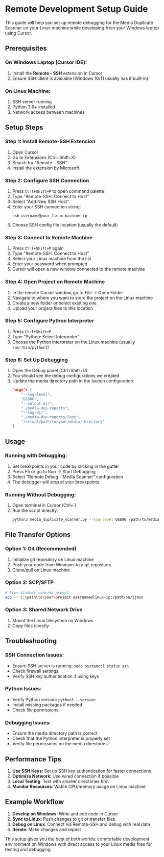 # Remote Development Setup Guide

This guide will help you set up remote debugging for the Media Duplicate Scanner on your Linux machine while developing from your Windows laptop using Cursor.

## Prerequisites

### On Windows Laptop (Cursor IDE):
1. Install the **Remote - SSH** extension in Cursor
2. Ensure SSH client is available (Windows 10/11 usually has it built-in)

### On Linux Machine:
1. SSH server running
2. Python 3.6+ installed
3. Network access between machines

## Setup Steps

### Step 1: Install Remote-SSH Extension
1. Open Cursor
2. Go to Extensions (Ctrl+Shift+X)
3. Search for "Remote - SSH"
4. Install the extension by Microsoft

### Step 2: Configure SSH Connection
1. Press `Ctrl+Shift+P` to open command palette
2. Type "Remote-SSH: Connect to Host"
3. Select "Add New SSH Host"
4. Enter your SSH connection string:
   ```
   ssh username@your-linux-machine-ip
   ```
5. Choose SSH config file location (usually the default)

### Step 3: Connect to Remote Machine
1. Press `Ctrl+Shift+P` again
2. Type "Remote-SSH: Connect to Host"
3. Select your Linux machine from the list
4. Enter your password when prompted
5. Cursor will open a new window connected to the remote machine

### Step 4: Open Project on Remote Machine
1. In the remote Cursor window, go to File → Open Folder
2. Navigate to where you want to store the project on the Linux machine
3. Create a new folder or select existing one
4. Upload your project files to this location

### Step 5: Configure Python Interpreter
1. Press `Ctrl+Shift+P`
2. Type "Python: Select Interpreter"
3. Choose the Python interpreter on the Linux machine (usually `/usr/bin/python3`)

### Step 6: Set Up Debugging
1. Open the Debug panel (Ctrl+Shift+D)
2. You should see the debug configurations we created
3. Update the media directory path in the launch configuration:
   ```json
   "args": [
       "--log-level",
       "DEBUG",
       "--output-dir",
       "./media-dup-reports",
       "--log-dir",
       "./media-dup-reports/logs",
       "/actual/path/to/your/media/directory"
   ]
   ```

## Usage

### Running with Debugging:
1. Set breakpoints in your code by clicking in the gutter
2. Press F5 or go to Run → Start Debugging
3. Select "Remote Debug - Media Scanner" configuration
4. The debugger will stop at your breakpoints

### Running Without Debugging:
1. Open terminal in Cursor (Ctrl+`)
2. Run the script directly:
   ```bash
   python3 media_duplicate_scanner.py --log-level DEBUG /path/to/media
   ```

## File Transfer Options

### Option 1: Git (Recommended)
1. Initialize git repository on Linux machine
2. Push your code from Windows to a git repository
3. Clone/pull on Linux machine

### Option 2: SCP/SFTP
```bash
# From Windows command prompt
scp -r C:\path\to\your\project username@linux-ip:/path/on/linux
```

### Option 3: Shared Network Drive
1. Mount the Linux filesystem on Windows
2. Copy files directly

## Troubleshooting

### SSH Connection Issues:
- Ensure SSH server is running: `sudo systemctl status ssh`
- Check firewall settings
- Verify SSH key authentication if using keys

### Python Issues:
- Verify Python version: `python3 --version`
- Install missing packages if needed
- Check file permissions

### Debugging Issues:
- Ensure the media directory path is correct
- Check that the Python interpreter is properly set
- Verify file permissions on the media directories

## Performance Tips

1. **Use SSH Keys**: Set up SSH key authentication for faster connections
2. **Optimize Network**: Use wired connection if possible
3. **Local Testing**: Test with smaller directories first
4. **Monitor Resources**: Watch CPU/memory usage on Linux machine

## Example Workflow

1. **Develop on Windows**: Write and edit code in Cursor
2. **Sync to Linux**: Push changes to git or transfer files
3. **Debug on Linux**: Connect via Remote-SSH and debug with real data
4. **Iterate**: Make changes and repeat

This setup gives you the best of both worlds: comfortable development environment on Windows with direct access to your Linux media files for testing and debugging.
